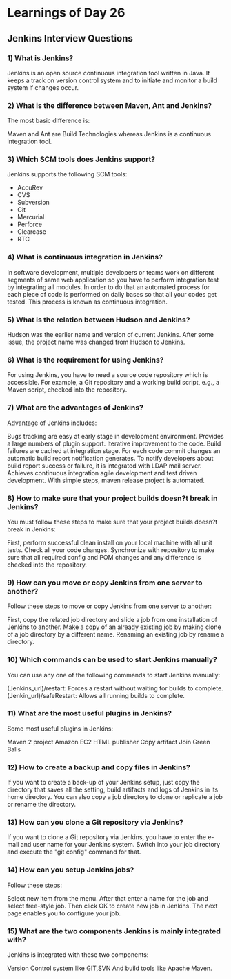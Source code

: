 # Learnings of Day 26

## Jenkins Interview Questions



### 1) What is Jenkins?
Jenkins is an open source continuous integration tool written in Java. It keeps a track on version control system and to initiate and monitor a build system if changes occur.

### 2) What is the difference between Maven, Ant and Jenkins?
The most basic difference is:

Maven and Ant are Build Technologies whereas Jenkins is a continuous integration tool.

### 3) Which SCM tools does Jenkins support?
Jenkins supports the following SCM tools:

- AccuRev
- CVS
- Subversion
- Git
- Mercurial
- Perforce
- Clearcase
- RTC

### 4) What is continuous integration in Jenkins?
In software development, multiple developers or teams work on different segments of same web application so you have to perform integration test by integrating all modules. In order to do that an automated process for each piece of code is performed on daily bases so that all your codes get tested. This process is known as continuous integration.

### 5) What is the relation between Hudson and Jenkins?
Hudson was the earlier name and version of current Jenkins. After some issue, the project name was changed from Hudson to Jenkins.

### 6) What is the requirement for using Jenkins?
For using Jenkins, you have to need a source code repository which is accessible. For example, a Git repository and a working build script, e.g., a Maven script, checked into the repository.

### 7) What are the advantages of Jenkins?
Advantage of Jenkins includes:

Bugs tracking are easy at early stage in development environment.
Provides a large numbers of plugin support.
Iterative improvement to the code.
Build failures are cached at integration stage.
For each code commit changes an automatic build report notification generates.
To notify developers about build report success or failure, it is integrated with LDAP mail server.
Achieves continuous integration agile development and test driven development.
With simple steps, maven release project is automated.
### 8) How to make sure that your project builds doesn?t break in Jenkins?
You must follow these steps to make sure that your project builds doesn?t break in Jenkins:

First, perform successful clean install on your local machine with all unit tests.
Check all your code changes.
Synchronize with repository to make sure that all required config and POM changes and any difference is checked into the repository.
### 9) How can you move or copy Jenkins from one server to another?
Follow these steps to move or copy Jenkins from one server to another:

First, copy the related job directory and slide a job from one installation of Jenkins to another.
Make a copy of an already existing job by making clone of a job directory by a different name.
Renaming an existing job by rename a directory.
### 10) Which commands can be used to start Jenkins manually?
You can use any one of the following commands to start Jenkins manually:

(Jenkins_url)/restart: Forces a restart without waiting for builds to complete.
(Jenkin_url)/safeRestart: Allows all running builds to complete.
### 11) What are the most useful plugins in Jenkins?
Some most useful plugins in Jenkins:

Maven 2 project
Amazon EC2
HTML publisher
Copy artifact
Join
Green Balls
### 12) How to create a backup and copy files in Jenkins?
If you want to create a back-up of your Jenkins setup, just copy the directory that saves all the setting, build artifacts and logs of Jenkins in its home directory. You can also copy a job directory to clone or replicate a job or rename the directory.

### 13) How can you clone a Git repository via Jenkins?
If you want to clone a Git repository via Jenkins, you have to enter the e-mail and user name for your Jenkins system. Switch into your job directory and execute the "git config" command for that.

### 14) How can you setup Jenkins jobs?
Follow these steps:

Select new item from the menu.
After that enter a name for the job and select free-style job.
Then click OK to create new job in Jenkins.
The next page enables you to configure your job.
### 15) What are the two components Jenkins is mainly integrated with?
Jenkins is integrated with these two components:

Version Control system like GIT,SVN
And build tools like Apache Maven.
